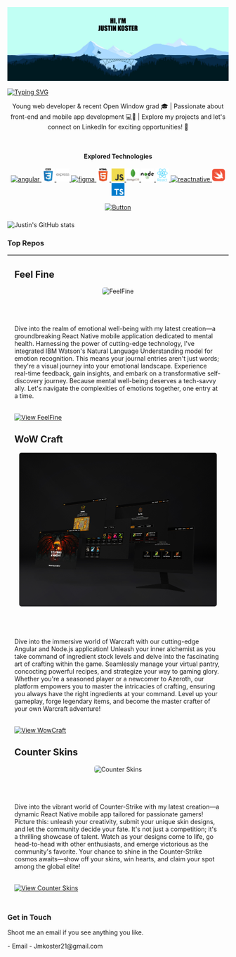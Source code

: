 [![Justin's GitHub Banner](./assets/GitBack.png)]('')

<a href="https://git.io/typing-svg"><img src="https://readme-typing-svg.demolab.com?font=Fira+Code&weight=600&size=32&pause=1000&color=FED32C&center=true&vCenter=true&width=1400&lines=Web Developer" alt="Typing SVG" /></a>
</br>

<p align="center">Young web developer & recent Open Window grad 🎓 | Passionate about front-end and mobile app development 💻📱 | Explore my projects and let's connect on LinkedIn for exciting opportunities! 🚀 </p>


</br>

<h4 align="center">Explored Technologies</h4>
<p align="center"> <a href="https://angular.io" target="_blank" rel="noreferrer"> <img src="https://angular.io/assets/images/logos/angular/angular.svg" alt="angular" width="30" height="30"/> </a>   <a href="https://www.w3schools.com/css/" target="_blank" rel="noreferrer"> <img src="https://raw.githubusercontent.com/devicons/devicon/master/icons/css3/css3-original-wordmark.svg" alt="css3" width="30" height="30"/> </a>  <a href="https://expressjs.com" target="_blank" rel="noreferrer"> <img src="https://raw.githubusercontent.com/devicons/devicon/master/icons/express/express-original-wordmark.svg" alt="express" width="30" height="30"/> </a> <a href="https://www.figma.com/" target="_blank" rel="noreferrer"> <img src="https://www.vectorlogo.zone/logos/figma/figma-icon.svg" alt="figma" width="30" height="30"/> </a>  <a href="https://www.w3.org/html/" target="_blank" rel="noreferrer"> <img src="https://raw.githubusercontent.com/devicons/devicon/master/icons/html5/html5-original-wordmark.svg" alt="html5" width="30" height="30"/> </a>  <a href="https://developer.mozilla.org/en-US/docs/Web/JavaScript" target="_blank" rel="noreferrer"> <img src="https://raw.githubusercontent.com/devicons/devicon/master/icons/javascript/javascript-original.svg" alt="javascript" width="30" height="30"/> </a>  <a href="https://www.mongodb.com/" target="_blank" rel="noreferrer"> <img src="https://raw.githubusercontent.com/devicons/devicon/master/icons/mongodb/mongodb-original-wordmark.svg" alt="mongodb" width="30" height="30"/> </a> <a href="https://nodejs.org" target="_blank" rel="noreferrer"> <img src="https://raw.githubusercontent.com/devicons/devicon/master/icons/nodejs/nodejs-original-wordmark.svg" alt="nodejs" width="30" height="30"/> </a>   <a href="https://reactjs.org/" target="_blank" rel="noreferrer"> <img src="https://raw.githubusercontent.com/devicons/devicon/master/icons/react/react-original-wordmark.svg" alt="react" width="30" height="30"/> </a> <a href="https://reactnative.dev/" target="_blank" rel="noreferrer"> <img src="https://reactnative.dev/img/header_logo.svg" alt="reactnative" width="30" height="30"/> </a> <a href="https://developer.apple.com/swift/" target="_blank" rel="noreferrer"> <img src="https://raw.githubusercontent.com/devicons/devicon/master/icons/swift/swift-original.svg" alt="swift" width="30" height="30"/> </a>  <a href="https://www.typescriptlang.org/" target="_blank" rel="noreferrer"> <img src="https://raw.githubusercontent.com/devicons/devicon/master/icons/typescript/typescript-original.svg" alt="typescript" width="30" height="30"/> </a> </p>

<p align="center">
<a href="https://www.linkedin.com/in/justin-koster-502401225/">
    <img alt="Button" title="Liniked in" src="https://custom-icon-badges.demolab.com/badge/-My%20LinkedIn-blue?style=for-the-badge&logoColor=white&logo=repo"/>
  </a>
</p>

### 

![Justin's GitHub stats](https://github-readme-stats.vercel.app/api?username=RetroPixelz&show_icons=true&theme=radical)

### Top Repos

<hr style="height: 
3px; background-color: gray;" />

<div style="margin-right: 1rem; margin-bottom: .5rem; margin-left: 1rem">
        <h2>Feel Fine</h2>
        <p align="center">
            <img src="./assets/FeelFine.png" alt="FeelFine" style="max-width: 450px;    
              height: 350px; margin-bottom: 20px; border-radius: 5px;">
              </p>
</br>
</br>
  Dive into the realm of emotional well-being with my latest
                creation—a groundbreaking React Native mobile application
                dedicated to mental health. Harnessing the power of cutting-edge
                technology, I've integrated IBM Watson's Natural Language
                Understanding model for emotion recognition. This means your
                journal entries aren't just words; they're a visual journey into
                your emotional landscape. Experience real-time feedback, gain
                insights, and embark on a transformative self-discovery journey.
                Because mental well-being deserves a tech-savvy ally. Let's
                navigate the complexities of emotions together, one entry at a
                time.
        <div style="display: flex; justify-content: space-between; margin-top: 2rem">
        <a href="https://github.com/RetroPixelz/FeelFine">
          <img alt="View FeelFine" title="FeelFine"              
              src="https://custom-icon-badges.demolab.com/badge/View%20FeelFine%20-FED32C.svg?style=for-the-badge&logo=code&logoSource=feather"/>
        </a>
     </div>
</div>

<div style="margin-right: 1rem; margin-bottom: .5rem; margin-left: 1rem">
        <h2>WoW Craft</h2>
        <p align="center">
            <img src="./assets/wowcraft.jpg" alt="Wowcraft" style="max-width: 450px;    
              height: 350px; margin-bottom: 20px; border-radius: 5px;">
              </p>
</br>
</br>
 Dive into the immersive world of Warcraft with our cutting-edge
                Angular and Node.js application! Unleash your inner alchemist as
                you take command of ingredient stock levels and delve into the
                fascinating art of crafting within the game. Seamlessly manage
                your virtual pantry, concocting powerful recipes, and strategize
                your way to gaming glory. Whether you're a seasoned player or a
                newcomer to Azeroth, our platform empowers you to master the
                intricacies of crafting, ensuring you always have the right
                ingredients at your command. Level up your gameplay, forge
                legendary items, and become the master crafter of your own
                Warcraft adventure!
        <div style="display: flex; justify-content: space-between; margin-top: 2rem">
        <a href="https://github.com/RetroPixelz/WowCraft">
          <img alt="View WowCraft" title="wowCraft"              
              src="https://custom-icon-badges.demolab.com/badge/View%20WowCraft%20-FED32C.svg?style=for-the-badge&logo=code&logoSource=feather"/>
        </a>
     </div>
</div>

<div style="margin-right: 1rem; margin-bottom: .5rem; margin-left: 1rem">
        <h2>Counter Skins</h2>
        <p align="center">
            <img src="./assets/CounterSkins.png" alt="Counter Skins" style="max-width: 100%;    
              height: 350px; margin-bottom: 20px; border-radius: 5px;">
              </p>
            
</br>
</br>
 Dive into the vibrant world of Counter-Strike with my latest
                creation—a dynamic React Native mobile app tailored for
                passionate gamers! Picture this: unleash your creativity, submit
                your unique skin designs, and let the community decide your
                fate. It's not just a competition; it's a thrilling showcase of
                talent. Watch as your designs come to life, go head-to-head with
                other enthusiasts, and emerge victorious as the community's
                favorite. Your chance to shine in the Counter-Strike cosmos
                awaits—show off your skins, win hearts, and claim your spot
                among the global elite!
        <div style="display: flex; justify-content: space-between; margin-top: 2rem">
        <a href="https://github.com/RetroPixelz/SkinsGive">
          <img alt="View Counter Skins" title="Counter Skins"              
              src="https://custom-icon-badges.demolab.com/badge/View%20Counter Skins%20-FED32C.svg?style=for-the-badge&logo=code&logoSource=feather"/>
        </a>
     </div>
</div>




<br>

### Get in Touch

<p> Shoot me an email if you see anything you like. </p>
- Email - Jmkoster21@gmail.com


